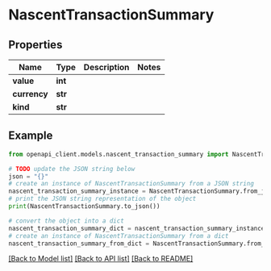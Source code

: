 # NascentTransactionSummary


## Properties

Name | Type | Description | Notes
------------ | ------------- | ------------- | -------------
**value** | **int** |  | 
**currency** | **str** |  | 
**kind** | **str** |  | 

## Example

```python
from openapi_client.models.nascent_transaction_summary import NascentTransactionSummary

# TODO update the JSON string below
json = "{}"
# create an instance of NascentTransactionSummary from a JSON string
nascent_transaction_summary_instance = NascentTransactionSummary.from_json(json)
# print the JSON string representation of the object
print(NascentTransactionSummary.to_json())

# convert the object into a dict
nascent_transaction_summary_dict = nascent_transaction_summary_instance.to_dict()
# create an instance of NascentTransactionSummary from a dict
nascent_transaction_summary_from_dict = NascentTransactionSummary.from_dict(nascent_transaction_summary_dict)
```
[[Back to Model list]](../README.md#documentation-for-models) [[Back to API list]](../README.md#documentation-for-api-endpoints) [[Back to README]](../README.md)


